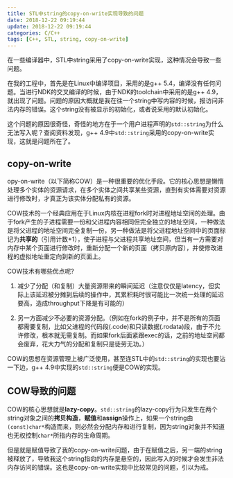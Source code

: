```yaml
---
title: STL中string的copy-on-write实现导致的问题
date: 2018-12-22 09:19:44
update: 2018-12-22 09:19:44
categories: C/C++
tags: [C++, STL, string, copy-on-write]
---
```


在一些编译器中，STL中string采用了copy-on-write实现，这种情况会导致一些问题。

<!--more-->

在我的工程中，首先是在Linux中编译项目，采用的是g++ 5.4，编译没有任何问题。当进行NDK的交叉编译的时候，由于NDK的toolchain中采用的是g++ 4.9，就出现了问题。问题的原因大概就是我在往一个string中写内容的时候，报访问非法内存的错误。这个string没有被显示的初始化，或者说采用的默认初始化。

这个问题的原因很奇怪，奇怪的地方在于一个用户进程声明的`std::string`为什么无法写入呢？查阅资料发现，g++ 4.9中`std::string`采用的copy-on-write实现，这就是问题所在了。

## copy-on-write

opy-on-write（以下简称COW）是一种很重要的优化手段。它的核心思想是懒惰处理多个实体的资源请求，在多个实体之间共享某些资源，直到有实体需要对资源进行修改时，才真正为该实体分配私有的资源。

COW技术的一个经典应用在于Linux内核在进程fork时对进程地址空间的处理。由于fork产生的子进程需要一份和父进程内容相同但完全独立的地址空间，一种做法是将父进程的地址空间完全复制一份，另一种做法是将父进程地址空间中的页面标记为**共享的**（引用计数+1），使子进程与父进程共享地址空间，但当有一方需要对内存中某个页面进行修改时，重新分配一个新的页面（拷贝原内容），并使修改进程的虚拟地址重定向到新的页面上。

COW技术有哪些优点呢?

1. 减少了分配（和复制）大量资源带来的瞬间延迟（注意仅仅是latency，但实际上该延迟被分摊到后续的操作中，其累积耗时很可能比一次统一处理的延迟要高，造成throughput下降是有可能的）

2. 另一方面减少不必要的资源分配。（例如在fork的例子中，并不是所有的页面都需要复制，比如父进程的代码段(.code)和只读数据(.rodata)段，由于不允许修改，根本就无需复制。而如果fork后面紧跟exec的话，之前的地址空间都会废弃，花大力气的分配和复制只是徒劳无功。）

COW的思想在资源管理上被广泛使用，甚至连STL中的`std::string`的实现也要沾一下边，g++ 4.9中实现的`std::string`便是COW的实现。

## COW导致的问题

COW的核心思想就是**lazy-copy**。`std::string`的lazy-copy行为只发生在两个string对象之间的**拷贝构造**，**赋值**和**assign**操作上，如果一个string由`(const)char*`构造而来，则必然会分配内存和进行复制，因为string对象并不知道也无权控制`char*`所指内存的生命周期。

但是就是赋值导致了我的copy-on-write问题，由于在赋值之后，另一端的string被释放了，导致我这个string指向的内存是悬空的，因此写入的时候才会发生非法内存访问的错误。这也是copy-on-write实现中比较常见的问题，引以为戒。

